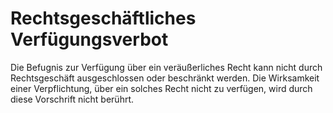 # Rechtsgeschäftliches Verfügungsverbot

Die Befugnis zur Verfügung über ein veräußerliches Recht kann nicht durch Rechtsgeschäft ausgeschlossen oder beschränkt werden. Die Wirksamkeit einer Verpflichtung, über ein solches Recht nicht zu verfügen, wird durch diese Vorschrift nicht berührt.